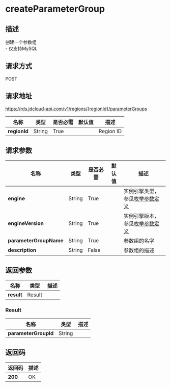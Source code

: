 # createParameterGroup


## 描述
创建一个参数组<br>- 仅支持MySQL

## 请求方式
POST

## 请求地址
https://rds.jdcloud-api.com/v1/regions/{regionId}/parameterGroups

|名称|类型|是否必需|默认值|描述|
|---|---|---|---|---|
|**regionId**|String|True| |Region ID|

## 请求参数
|名称|类型|是否必需|默认值|描述|
|---|---|---|---|---|
|**engine**|String|True| |实例引擎类型，参见[枚举参数定义](../Enum-Definitions/Enum-Definitions.md)|
|**engineVersion**|String|True| |实例引擎版本，参见[枚举参数定义](../Enum-Definitions/Enum-Definitions.md)|
|**parameterGroupName**|String|True| |参数组的名字|
|**description**|String|False| |参数组的描述|


## 返回参数
|名称|类型|描述|
|---|---|---|
|**result**|Result| |

### Result
|名称|类型|描述|
|---|---|---|
|**parameterGroupId**|String| |

## 返回码
|返回码|描述|
|---|---|
|**200**|OK|
